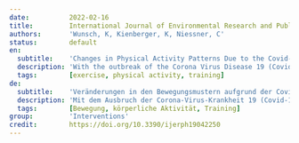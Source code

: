 ```yaml
---
date:          2022-02-16
title:         International Journal of Environmental Research and Public Health
authors:       'Wunsch, K, Kienberger, K, Niessner, C'
status:        default
en:
  subtitle:    'Changes in Physical Activity Patterns Due to the Covid-19 Pandemic: A Systematic Review and Meta-Analysis'
  description: 'With the outbreak of the Corona Virus Disease 19 (Covid-19) in late 2019, governments increasingly imposed containment strategies, including social distancing as well as restricted population movement, potentially having negative impacts on mental and physical health. A growing number of studies have examined the impact of the pandemic on different facets of physical activity (PA); an overview combining these (mixed) results, however, is missing. Thus, the objective of this systematic review and meta-analysis was to investigate whether and to which extent PA changed from before to during the Covid-19 pandemic, taking age, gender, and measurement method into account. The literature search was conducted using PubMed, Web of Science, and Scopus. Results of the main characteristics were descriptively synthesized and analyzed in a meta-analysis quantifying effects of the pandemic on PA divided by age groups, with additional subgroup analyses of the characteristics age, gender, and measurement method being narratively synthesized. Overall, 57 studies with a total sample size of 119,094 participants (N between 10 and 60,560 subjects) from 14 countries worldwide with participants aged between four and 93 years were included. Thirty-two studies revealed a significant decline in PA, whereas only five studies found a significant increase in PA during the Covid-19 pandemic. Fourteen studies revealed mixed results. PA decreased in all age groups, independent of gender. Most self-reported and all device-based measurement methods showed a reduction in PA. However, effects were not found to be significant in all age groups. Nevertheless, the declining trend should be noted and governments should strive to enable PA within periods of pandemic restrictions, or promote alternatives such as digital training to avoid negative health consequences within the population. '
  tags:        [exercise, physical activity, training]
de:
  subtitle:    'Veränderungen in den Bewegungsmustern aufgrund der Covid-19-Pandemie: Eine systematische Überprüfung und Meta-Analyse'
  description: 'Mit dem Ausbruch der Corona-Virus-Krankheit 19 (Covid-19) Ende 2019 verhängten die Regierungen zunehmend Eindämmungsstrategien, einschließlich sozialer Distanzierung und eingeschränkter Bewegungsfreiheit der Bevölkerung, was sich möglicherweise negativ auf die psychische und physische Gesundheit auswirkte. Eine wachsende Zahl von Studien hat die Auswirkungen der Pandemie auf verschiedene Facetten der körperlichen Aktivität (PA) untersucht; eine Übersicht, die diese (gemischten) Ergebnisse zusammenfasst, fehlt jedoch. Ziel dieser systematischen Übersichtsarbeit und Meta-Analyse war es daher, zu untersuchen, ob und in welchem Ausmaß sich die körperliche Aktivität vor und während der Covid-19-Pandemie verändert hat, wobei Alter, Geschlecht und Messmethode berücksichtigt wurden. Die Literaturrecherche wurde in PubMed, Web of Science und Scopus durchgeführt. Die Ergebnisse der Hauptmerkmale wurden deskriptiv zusammengefasst und in einer Metaanalyse analysiert, in der die Auswirkungen der Pandemie auf die PA nach Altersgruppen quantifiziert wurden, wobei zusätzliche Untergruppenanalysen der Merkmale Alter, Geschlecht und Messmethode narrativ zusammengefasst wurden. Insgesamt wurden 57 Studien mit einer Gesamtstichprobengröße von 119.094 Teilnehmern (N zwischen 10 und 60.560 Probanden) aus 14 Ländern weltweit mit Teilnehmern im Alter zwischen vier und 93 Jahren einbezogen. Zweiunddreißig Studien ergaben einen signifikanten Rückgang der PA, während nur fünf Studien einen signifikanten Anstieg der PA während der Covid-19-Pandemie feststellten. Vierzehn Studien zeigten gemischte Ergebnisse. Die PA nahm in allen Altersgruppen ab, unabhängig vom Geschlecht. Die meisten selbstberichteten und alle gerätegestützten Messmethoden zeigten eine Abnahme der PA. Allerdings erwiesen sich die Auswirkungen nicht in allen Altersgruppen als signifikant. Dennoch sollte der rückläufige Trend zur Kenntnis genommen werden, und die Regierungen sollten sich bemühen, PA in Zeiten pandemischer Einschränkungen zu ermöglichen oder Alternativen wie digitales Training zu fördern, um negative gesundheitliche Folgen für die Bevölkerung zu vermeiden. ' 
  tags:        [Bewegung, körperliche Aktivität, Training]
group:         'Interventions'
credit:        https://doi.org/10.3390/ijerph19042250
---
```

